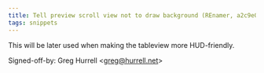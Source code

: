 ```yaml
---
title: Tell preview scroll view not to draw background (REnamer, a2c9e07)
tags: snippets
---
```


This will be later used when making the tableview more HUD-friendly.

Signed-off-by: Greg Hurrell &lt;greg@hurrell.net&gt;
